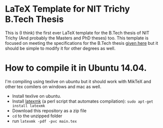# LaTeX Template for NIT Trichy B.Tech Thesis

This is (I think) the first ever LaTeX template for the B.Tech thesis of NIT Trichy (And probably the Masters and PhD theses) too. This template is focused on meeting the specifications for the B.Tech thesis [given here](http://www.nitt.edu/home/academics/rules/Thesis_Guidelines.pdf) but it should be simple to modify it for other degrees as well.

# How to compile it in Ubuntu 14.04.
I'm compiling using texlive on ubuntu but it should work with MikTeX and other tex comilers on windows and mac as well.
 * Install texlive on ubuntu.
 * Install [latexmk](www.phys.psu.edu/~collins/software/latexmk-jcc/) (a perl script that automates compilation): `sudo apt-get install latexmk`
 * Download this repository as a zip file
 * `cd` to the unzipped folder
 * run `latexmk -pdf -pvc main.tex`
